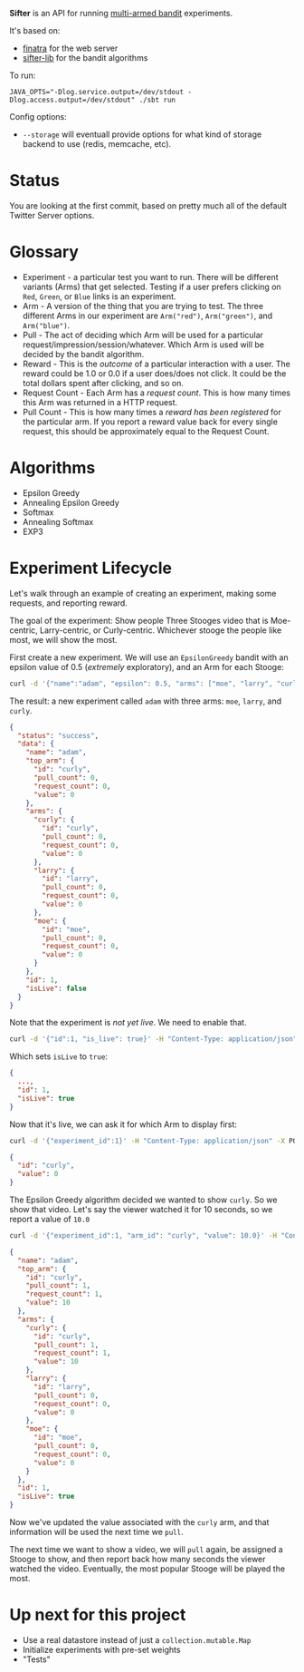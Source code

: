 **Sifter** is an API for running [multi-armed bandit](https://en.wikipedia.org/wiki/Multi-armed_bandit) experiments.

It's based on:

* [finatra](https://www.github.com/twitter/finatra) for the web server
* [sifter-lib](https:/www.github.com/alaiacano/sifter-lib) for the bandit algorithms

To run:

```
JAVA_OPTS="-Dlog.service.output=/dev/stdout -Dlog.access.output=/dev/stdout" ./sbt run
```

Config options:

* `--storage` will eventuall provide options for what kind of storage backend to use (redis, memcache, etc).

# Status
You are looking at the first commit, based on pretty much all of the default Twitter Server options.

# Glossary
* Experiment - a particular test you want to run. There will be different variants (Arms) that get selected. Testing if a user prefers clicking on `Red`, `Green`, or `Blue` links is an experiment.
* Arm - A version of the thing that you are trying to test. The three different Arms in our experiment are `Arm("red")`, `Arm("green")`, and `Arm("blue")`.
* Pull - The act of deciding which Arm will be used for a particular request/impression/session/whatever. Which Arm is used will be decided by the bandit algorithm.
* Reward - This is the _outcome_ of a particular interaction with a user. The reward could be 1.0 or 0.0 if a user does/does not click. It could be the total dollars spent after clicking, and so on.
* Request Count - Each Arm has a _request count_. This is how many times this Arm was returned in a HTTP request.
* Pull Count - This is how many times a _reward has been registered_ for the particular arm. If you report a reward value back for every single request, this should be approximately equal to the Request Count.

# Algorithms
* Epsilon Greedy
* Annealing Epsilon Greedy
* Softmax
* Annealing Softmax
* EXP3

# Experiment Lifecycle

Let's walk through an example of creating an experiment, making some requests, and reporting reward.

The goal of the experiment: Show people Three Stooges video that is Moe-centric, Larry-centric, or Curly-centric. Whichever stooge the people like most, we will show the most.

First create a new experiment. We will use an `EpsilonGreedy` bandit with an epsilon value of 0.5 (_extremely_ exploratory), and an Arm for each Stooge:

```bash
curl -d '{"name":"adam", "epsilon": 0.5, "arms": ["moe", "larry", "curly"]}' -H "Content-Type: application/json" -X POST http://localhost:8888/create/epsilon_greedy | jq .
```

The result: a new experiment called `adam` with three arms: `moe`, `larry`, and `curly`.
```json
{
  "status": "success",
  "data": {
    "name": "adam",
    "top_arm": {
      "id": "curly",
      "pull_count": 0,
      "request_count": 0,
      "value": 0
    },
    "arms": {
      "curly": {
        "id": "curly",
        "pull_count": 0,
        "request_count": 0,
        "value": 0
      },
      "larry": {
        "id": "larry",
        "pull_count": 0,
        "request_count": 0,
        "value": 0
      },
      "moe": {
        "id": "moe",
        "pull_count": 0,
        "request_count": 0,
        "value": 0
      }
    },
    "id": 1,
    "isLive": false
  }
}
 ```

Note that the experiment is _not yet live_. We need to enable that.

```bash
curl -d '{"id":1, "is_live": true}' -H "Content-Type: application/json" -X POST http://localhost:8888/activate | jq .
```

Which sets `isLive` to `true`:

```json
{
  ...,
  "id": 1,
  "isLive": true
}
```

Now that it's live, we can ask it for which Arm to display first:

```bash
curl -d '{"experiment_id":1}' -H "Content-Type: application/json" -X POST http://localhost:8888/pull | jq .
```
```json
{
  "id": "curly",
  "value": 0
}
```

The Epsilon Greedy algorithm decided we wanted to show `curly`. So we show that video. Let's say the viewer watched it for 10 seconds, so we report a value of `10.0`

```bash
curl -d '{"experiment_id":1, "arm_id": "curly", "value": 10.0}' -H "Content-Type: application/json" -X POST http://localhost:8888/reward | jq .
```

```json
{
  "name": "adam",
  "top_arm": {
    "id": "curly",
    "pull_count": 1,
    "request_count": 1,
    "value": 10
  },
  "arms": {
    "curly": {
      "id": "curly",
      "pull_count": 1,
      "request_count": 1,
      "value": 10
    },
    "larry": {
      "id": "larry",
      "pull_count": 0,
      "request_count": 0,
      "value": 0
    },
    "moe": {
      "id": "moe",
      "pull_count": 0,
      "request_count": 0,
      "value": 0
    }
  },
  "id": 1,
  "isLive": true
}
```

Now we've updated the value associated with the `curly` arm, and that information will be used the next time we `pull`.

The next time we want to show a video, we will `pull` again, be assigned a Stooge to show, and then report back how many seconds the viewer watched the video. Eventually, the most popular Stooge will be played the most.

# Up next for this project
- Use a real datastore instead of just a `collection.mutable.Map`
- Initialize experiments with pre-set weights
- "Tests"
